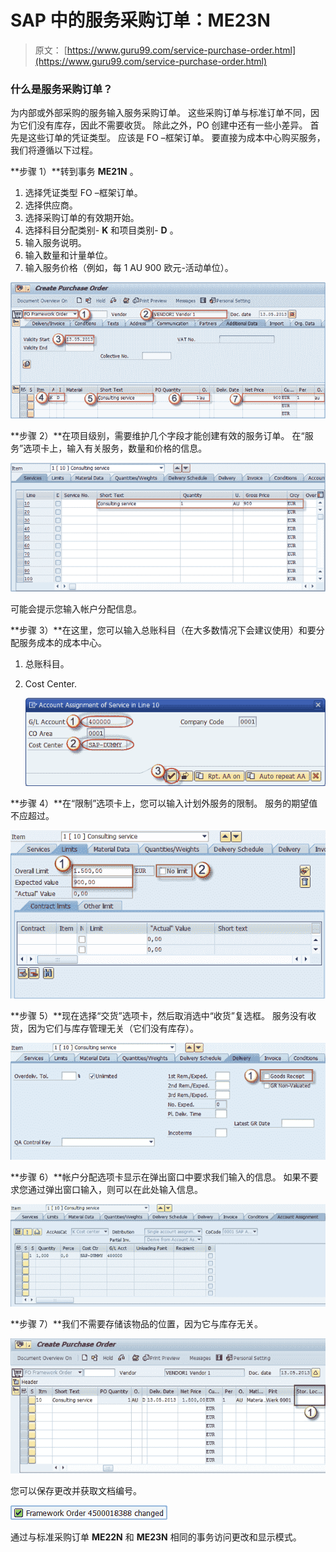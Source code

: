 # SAP 中的服务采购订单：ME23N

> 原文： [https://www.guru99.com/service-purchase-order.html](https://www.guru99.com/service-purchase-order.html)

### 什么是服务采购订单？

为内部或外部采购的服务输入服务采购订单。 这些采购订单与标准订单不同，因为它们没有库存，因此不需要收货。 除此之外，PO 创建中还有一些小差异。 首先是这些订单的凭证类型。 应该是 FO –框架订单。 要直接为成本中心购买服务，我们将遵循以下过程。

**步骤 1）**转到事务 **ME21N** 。

1.  选择凭证类型 FO –框架订单。
2.  选择供应商。
3.  选择采购订单的有效期开始。
4.  选择科目分配类别- **K** 和项目类别- **D** 。
5.  输入服务说明。
6.  输入数量和计量单位。
7.  输入服务价格（例如，每 1 AU 900 欧元-活动单位）。

![Service Purchase Order in SAP: ME23N](img/2e28d21576f7b3efd6d028b473313829.png)

**步骤 2）**在项目级别，需要维护几个字段才能创建有效的服务订单。 在“服务”选项卡上，输入有关服务，数量和价格的信息。

![](img/c461108f376a3dcc28dd0a8eea9f7180.png)

可能会提示您输入帐户分配信息。

**步骤 3）**在这里，您可以输入总账科目（在大多数情况下会建议使用）和要分配服务成本的成本中心。

1.  总账科目。
2.  Cost Center.

    ![](img/02c746d99dc5643579f79631aef2c07c.png)

**步骤 4）**在“限制”选项卡上，您可以输入计划外服务的限制。 服务的期望值不应超过。

![](img/39659712926974792e3a4528e6cc70c9.png)

**步骤 5）**现在选择“交货”选项卡，然后取消选中“收货”复选框。 服务没有收货，因为它们与库存管理无关（它们没有库存）。

![](img/d14b7369b49c6cad4f6de27eaae3336b.png)

**步骤 6）**帐户分配选项卡显示在弹出窗口中要求我们输入的信息。 如果不要求您通过弹出窗口输入，则可以在此处输入信息。

![](img/c3c62f4b497b12fb3f1ea41e6df01a70.png)

**步骤 7）**我们不需要存储该物品的位置，因为它与库存无关。

![](img/47b39e6d0879b5ca343c2a0efa219a5f.png)

您可以保存更改并获取文档编号。

![](img/cce9e7a29017752013e071443407485f.png)

通过与标准采购订单 **ME22N** 和 **ME23N** 相同的事务访问更改和显示模式。